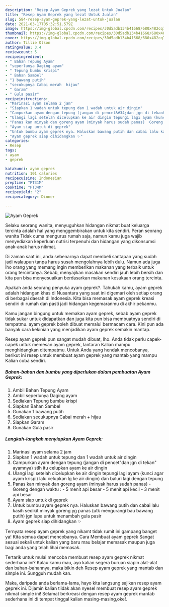 ```yaml
---
description: "Resep Ayam Geprek yang lezat Untuk Jualan"
title: "Resep Ayam Geprek yang lezat Untuk Jualan"
slug: 584-resep-ayam-geprek-yang-lezat-untuk-jualan
date: 2021-03-17T05:32:51.579Z
image: https://img-global.cpcdn.com/recipes/30d5adb134b41668/680x482cq70/ayam-geprek-foto-resep-utama.jpg
thumbnail: https://img-global.cpcdn.com/recipes/30d5adb134b41668/680x482cq70/ayam-geprek-foto-resep-utama.jpg
cover: https://img-global.cpcdn.com/recipes/30d5adb134b41668/680x482cq70/ayam-geprek-foto-resep-utama.jpg
author: Tillie Olson
ratingvalue: 3.4
reviewcount: 5
recipeingredient:
- " Bahan Tepung Ayam"
- "seperlunya Daging ayam"
- " Tepung bumbu krispi"
- " Bahan Sambel"
- "1 bawang putih"
- "secukupnya Cabai merah  hijau"
- " Garam"
- " Gula pasir"
recipeinstructions:
- "Marinasi ayam selama 2 jam"
- "Siapkan 1 wadah untuk tepung dan 1 wadah untuk air dingin"
- "Campurkan ayam dengan tepung (jangan di pencet&#34;dan jgn di tekan&#34; ayamnya) stlh itu celupkan ayam ke air dingin"
- "Ulangi lagi setelah dicelupkan ke air dingin tepungi lagi ayam (kunci agar ayam krispi) lalu celupkan lg ke air dingin) dan baluri lagi dengan tepung"
- "Panas kan minyak dan goreng ayam (minyak harus sudah panas)  Goreng dengan waktu :  5 menit api besar 5 menit api kecil 3 menit api besar"
- "Ayam siap untuk di geprek"
- "Untuk bumbu ayam geprek nya. Haluskan bawang putih dan cabai lalu kasih sedikit minyak goreng yg panas (utk mengurangi bau bawang putih) jgn lupa untuk menambah gula pasir"
- "Ayam geprek siap dihidangkan ✨"
categories:
- Resep
tags:
- ayam
- geprek

katakunci: ayam geprek 
nutrition: 101 calories
recipecuisine: Indonesian
preptime: "PT31M"
cooktime: "PT34M"
recipeyield: "2"
recipecategory: Dinner

---
```



![Ayam Geprek](https://img-global.cpcdn.com/recipes/30d5adb134b41668/680x482cq70/ayam-geprek-foto-resep-utama.jpg)

Selaku seorang wanita, menyuguhkan hidangan nikmat buat keluarga tercinta adalah hal yang menggembirakan untuk kita sendiri. Peran seorang  wanita Tidak cuma mengurus rumah saja, namun kamu juga wajib menyediakan keperluan nutrisi terpenuhi dan hidangan yang dikonsumsi anak-anak harus nikmat.

Di zaman  saat ini, anda sebenarnya dapat membeli santapan yang sudah jadi walaupun tanpa harus susah mengolahnya lebih dulu. Namun ada juga lho orang yang memang ingin memberikan makanan yang terbaik untuk orang tercintanya. Sebab, menyajikan masakan sendiri jauh lebih bersih dan kita pun bisa menyesuaikan berdasarkan makanan kesukaan orang tercinta. 



Apakah anda seorang penyuka ayam geprek?. Tahukah kamu, ayam geprek adalah hidangan khas di Nusantara yang saat ini digemari oleh setiap orang di berbagai daerah di Indonesia. Kita bisa memasak ayam geprek kreasi sendiri di rumah dan pasti jadi hidangan kegemaranmu di akhir pekanmu.

Kamu jangan bingung untuk memakan ayam geprek, sebab ayam geprek tidak sukar untuk didapatkan dan juga kita pun bisa membuatnya sendiri di tempatmu. ayam geprek boleh dibuat memalui bermacam cara. Kini pun ada banyak cara kekinian yang menjadikan ayam geprek semakin mantap.

Resep ayam geprek pun sangat mudah dibuat, lho. Anda tidak perlu capek-capek untuk memesan ayam geprek, lantaran Kalian mampu menghidangkan ditempatmu. Untuk Anda yang hendak mencobanya, berikut ini resep untuk membuat ayam geprek yang mantab yang mampu Kalian coba sendiri.

<!--inarticleads1-->

##### Bahan-bahan dan bumbu yang diperlukan dalam pembuatan Ayam Geprek:

1. Ambil  Bahan Tepung Ayam
1. Ambil seperlunya Daging ayam
1. Sediakan  Tepung bumbu krispi
1. Siapkan  Bahan Sambel
1. Gunakan 1 bawang putih
1. Sediakan secukupnya Cabai merah + hijau
1. Siapkan  Garam
1. Gunakan  Gula pasir




<!--inarticleads2-->

##### Langkah-langkah menyiapkan Ayam Geprek:

1. Marinasi ayam selama 2 jam
1. Siapkan 1 wadah untuk tepung dan 1 wadah untuk air dingin
1. Campurkan ayam dengan tepung (jangan di pencet&#34;dan jgn di tekan&#34; ayamnya) stlh itu celupkan ayam ke air dingin
1. Ulangi lagi setelah dicelupkan ke air dingin tepungi lagi ayam (kunci agar ayam krispi) lalu celupkan lg ke air dingin) dan baluri lagi dengan tepung
1. Panas kan minyak dan goreng ayam (minyak harus sudah panas)  - Goreng dengan waktu :  - 5 menit api besar - 5 menit api kecil - 3 menit api besar
1. Ayam siap untuk di geprek
1. Untuk bumbu ayam geprek nya. Haluskan bawang putih dan cabai lalu kasih sedikit minyak goreng yg panas (utk mengurangi bau bawang putih) jgn lupa untuk menambah gula pasir
1. Ayam geprek siap dihidangkan ✨




Ternyata resep ayam geprek yang nikamt tidak rumit ini gampang banget ya! Kita semua dapat mencobanya. Cara Membuat ayam geprek Sangat sesuai sekali untuk kalian yang baru mau belajar memasak maupun juga bagi anda yang telah lihai memasak.

Tertarik untuk mulai mencoba membuat resep ayam geprek nikmat sederhana ini? Kalau kamu mau, ayo kalian segera buruan siapin alat-alat dan bahan-bahannya, maka bikin deh Resep ayam geprek yang mantab dan simple ini. Sungguh mudah kan. 

Maka, daripada anda berlama-lama, hayo kita langsung sajikan resep ayam geprek ini. Dijamin kalian tiidak akan nyesel membuat resep ayam geprek nikmat simple ini! Selamat berkreasi dengan resep ayam geprek mantab sederhana ini di tempat tinggal kalian masing-masing,oke!.

